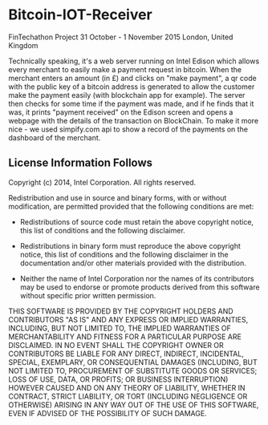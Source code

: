 Bitcoin-IOT-Receiver
============================

FinTechathon Project
31 October - 1 November 2015
London, United Kingdom

Technically speaking, it's a web server running on Intel Edison which allows every merchant to easily make a payment request in bitcoin. 
When the merchant enters an amount (in £) and clicks on "make payment", a qr code with the public key of a bitcoin address is generated to allow the customer make the payment easily (with blockchain app for example).
The server then checks for some time if the payment was made, and if he finds that it was, it prints "payment received" on the Edison screen and opens a webpage with the details of the transaction on BlockChain.
To make it more nice - we used simpify.com api to show a record of the payments on the dashboard of the merchant.

License Information Follows
---------------------------
Copyright (c) 2014, Intel Corporation. All rights reserved.

Redistribution and use in source and binary forms, with or without modification, 
are permitted provided that the following conditions are met:

- Redistributions of source code must retain the above copyright notice, 
  this list of conditions and the following disclaimer.

- Redistributions in binary form must reproduce the above copyright notice, 
  this list of conditions and the following disclaimer in the documentation 
  and/or other materials provided with the distribution.

- Neither the name of Intel Corporation nor the names of its contributors 
  may be used to endorse or promote products derived from this software 
  without specific prior written permission.

THIS SOFTWARE IS PROVIDED BY THE COPYRIGHT HOLDERS AND CONTRIBUTORS "AS IS" 
AND ANY EXPRESS OR IMPLIED WARRANTIES, INCLUDING, BUT NOT LIMITED TO, 
THE IMPLIED WARRANTIES OF MERCHANTABILITY AND FITNESS FOR A PARTICULAR PURPOSE 
ARE DISCLAIMED. IN NO EVENT SHALL THE COPYRIGHT OWNER OR CONTRIBUTORS BE 
LIABLE FOR ANY DIRECT, INDIRECT, INCIDENTAL, SPECIAL, EXEMPLARY, OR 
CONSEQUENTIAL DAMAGES (INCLUDING, BUT NOT LIMITED TO, PROCUREMENT OF SUBSTITUTE 
GOODS OR SERVICES; LOSS OF USE, DATA, OR PROFITS; OR BUSINESS INTERRUPTION) 
HOWEVER CAUSED AND ON ANY THEORY OF LIABILITY, WHETHER IN CONTRACT, STRICT 
LIABILITY, OR TORT (INCLUDING NEGLIGENCE OR OTHERWISE) ARISING IN ANY WAY OUT 
OF THE USE OF THIS SOFTWARE, EVEN IF ADVISED OF THE POSSIBILITY OF SUCH DAMAGE.
